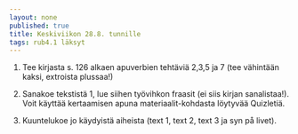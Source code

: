 ```yaml
---
layout: none
published: true
title: Keskiviikon 28.8. tunnille
tags: rub4.1 läksyt
---
```

1. Tee kirjasta s. 126 alkaen apuverbien tehtäviä 2,3,5 ja 7 (tee vähintään kaksi, extroista plussaa!)

2. Sanakoe tekstistä 1, lue siihen työvihkon fraasit (ei siis kirjan sanalistaa!). Voit käyttää kertaamisen apuna materiaalit-kohdasta löytyvää Quizletiä.

3. Kuuntelukoe jo käydyistä aiheista (text 1, text 2, text 3 ja syn på livet).
